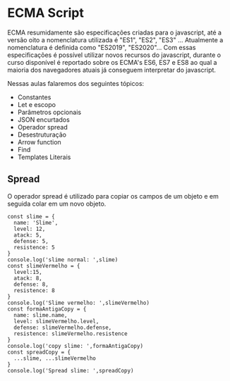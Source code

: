 # ECMA Script

ECMA resumidamente são especificações criadas para o javascript, até a versão oito a nomenclatura utilizada é "ES1", "ES2", "ES3" ...
Atualmente a nomenclatura é definida como "ES2019", "ES2020"...
Com essas especificações é possível utilizar novos recursos do javascript, durante o curso disponível é reportado sobre os ECMA's ES6, ES7 e ES8 ao qual a maioria dos navegadores atuais já conseguem interpretar do javascript.

Nessas aulas falaremos dos seguintes tópicos:

- Constantes
- Let e escopo
- Parâmetros opcionais
- JSON encurtados
- Operador spread
- Desestruturação
- Arrow function
- Find
- Templates Literais


## Spread

O operador spread é utilizado para copiar os campos de um objeto e em seguida colar em um novo objeto.

```
const slime = {
  name: 'Slime',
  level: 12,
  atack: 5,
  defense: 5,
  resistence: 5
}
console.log('slime normal: ',slime)
const slimeVermelho = {
  level:15,
  atack: 8,
  defense: 8,
  resistence: 8
}
console.log('Slime vermelho: ',slimeVermelho)
const formaAntigaCopy = {
  name: slime.name,
  level: slimeVermelho.level,
  defense: slimeVermelho.defense,
  resistence: slimeVermelho.resistence
}
console.log('copy slime: ',formaAntigaCopy)
const spreadCopy = {
  ...slime, ...slimeVermelho
}
console.log('Spread slime: ',spreadCopy)
```